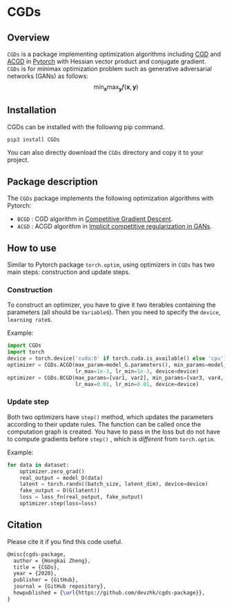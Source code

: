 # CGDs
## Overview
`CGDs` is a package implementing optimization algorithms including [CGD](https://arxiv.org/abs/1905.12103) and [ACGD](https://arxiv.org/abs/1910.05852)  in [Pytorch](https://pytorch.org/) with Hessian vector product and conjugate gradient.  
`CGDs` is for minimax optimization problem such as generative adversarial networks (GANs) as follows: 
$$
\min_{\mathbf{x}} \max_{\mathbf{y}} f(\mathbf{x}, \mathbf{y})
$$

## Installation 
CGDs can be installed with the following pip command.
```bash
pip3 install CGDs
```
You can also directly download the `CGDs` directory and copy it to your project.

## Package description

The `CGDs` package implements the following optimization algorithms with Pytorch:

- `BCGD` : CGD algorithm in [Competitive Gradient Descent](https://arxiv.org/abs/1905.12103).
- `ACGD` : ACGD algorithm in [Implicit competitive regularization in GANs](https://arxiv.org/abs/1910.05852). 

## How to use
Similar to Pytorch package `torch.optim`, using optimizers in `CGDs` has two main steps: construction and update steps. 
### Construction
To construct an optimizer, you have to give it two iterables containing the parameters (all should be `Variable`s). 
Then you need to specify the `device`, `learning rate`s. 

Example:
```python
import CGDs
import torch
device = torch.device('cuda:0' if torch.cuda.is_available() else 'cpu')
optimizer = CGDs.ACGD(max_param=model_G.parameters(), min_params=model_D.parameters(), 
                      lr_max=1e-3, lr_min=1e-3, device=device)
optimizer = CGDs.BCGD(max_params=[var1, var2], min_params=[var3, var4, var5], 
                      lr_max=0.01, lr_min=0.01, device=device)   
```

### Update step 

Both two optimizers have `step()` method, which updates the parameters according to their update rules. The function can be called once the computation graph is created. You have to pass in the loss but do not have to compute gradients before `step()` , which is *different* from `torch.optim`.

Example:

```python
for data in dataset:
    optimizer.zero_grad()
    real_output = model_D(data)
   	latent = torch.randn((batch_size, latent_dim), device=device)
    fake_output = D(G(latent))
    loss = loss_fn(real_output, fake_output)
    optimizer.step(loss=loss)
```



## Citation

Please cite it if you find this code useful. 

```latex
@misc{cgds-package,
  author = {Hongkai Zheng},
  title = {CGDs},
  year = {2020},
  publisher = {GitHub},
  journal = {GitHub repository},
  howpublished = {\url{https://github.com/devzhk/cgds-package}},
}
```
